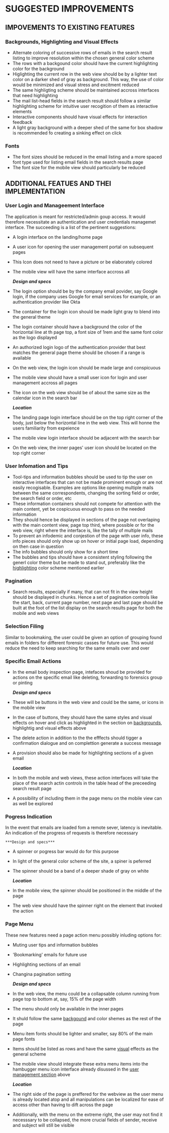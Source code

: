 # SUGGESTED IMPROVEMENTS
## IMPOVEMENTS TO EXISTING FEATURES
### Backgrounds, Highlighting and Visual Effects
- Alternate coloring of successive rows of emails in the search result listing to improve resolution within the chosen general color scheme
- The rows with a backgound color should have the current highlighting color for the background
- Higlighting the current row in the web view should be by a lighter text color on a darker shed of gray as background. This way, the use of color would be minimized and visual stress and excitment reduced
- The same highligting scheme should be maintained accross interfaces that need highlighting
- The mail list-head fields in the search result should follow a similar highlighting scheme for intuitive user recogition of them as interactive elements
- Interactive components should have visual effects for interaction feedback
- A light gray background with a deeper shed of the same for box shadow is recommended fo creating a sinking effect on click
### Fonts
- The font sizes should be reduced in the email listing and a more spaced font type used for listing email fields in the search results page
- The font size for the mobile view should particularly be reduced
## ADDITIONAL FEATUES AND THEI IMPLEMENTATION
### User Login and Manageement Interface
The application is meant for restricted/admin goup access. It would therefore necessitate an authentication and  user credentials managemet interface. The succeeding is a list of the pertinent suggestions:
- A login interface on the landing/home page
- A user icon for opening the user management portal on subsequent pages
- This Icon does not need to have a picture or be elaborately colored
- The mobile view will have the same interface accross all 

	***Design and specs***
- The login option should be by the company email povider, say Google login, if the company uses Google for email services for example, or an authentication provider like Okta
- The container for the login icon should be made light gray to blend into the general theme
- The login container should have a background the color of the horizontal line at th page top, a font size of 1rem and the same font color as the logo displayed
- An authorized login logo of the authentication provider that best matches the general page theme should be chosen if a range is available
- On the web view, the login icon should be made large and conspicuous
- The mobile view should have a small user icon for login and user management accross all pages
- The icon on the web view should be of about the same size as the calendar icon in the search bar

	***Location***
- The landing page login interface should be on the top right corner of the body, just below the horizontal line in the web view. This will honne the users familiarity from expeience
- The mobile view login interface should be adjacent with the search bar
- On the web view, the inner pages' user icon should be located on the top right corner
### User Infomation and Tips
- Tool-tips and information bubbles should be used to tip the user on interactive interfaces that can not be made prominent enough or are not easily recogisable. Examples are options like opening multiple mails between the same correspondents, changing the sorting field or order, the search field or order, etc
- These information containers should not compete for attention with the main content, yet be cospicuous enough to pass on the needed information
- They should hence be displayed in sections of the page not overlaping with the main content view, page top third, where possible or for the web view, right where the interface is, like the tally of multiple mails
- To prevent an infodemic and conjestion of the page with user info, these info pieces should only show up on hover or initial page load, depending on then case in question
- The info bubbles should only show for a short time
- The bubbles and tips should have a consistent styling following the generl color theme but be made to stand out, preferably like the [highlighting](#Backgounds-and-Highlighting-and-Visual-Effects) color scheme mentioned earlier
### Pagination
- Search results, especially if many, that can not fit in the view height should be displayed in chunks. Hence a set of pagination controls like the start, back, current page number, next page and last page should be built at the foot of the list display on the search results page for both the mobile and web views
### Selection Filing
Similar to bookmaking, the user could be given an option of grouping found emails in folders for different forensic casses for future use. This would reduce the need to keep searching for the same emails over and over
### Specific Email Actions
- In the email body inspection page, intefaces shoud be provided for actions on the specific email like deleting, forwarding to forensics group or pinting

	***Design and specs***
- These will be buttons in the web view and could be the same, or icons in the mobile view
- In the case of buttons, they should have the same styles and visual effects on hover and click as highlighted in the section on [backgrounds](#Backgounds-and-Highlighting-and-Visual-Effects), highlightig and visual effects above
- The delete action in addition to the the efffects should tigger a confirmation dialogue and on complettion generate a success message
- A provision should also be made for highlighting sections of a given email

	***Location***
- In both the mobile and web views, these action interfaces will take the place of the search actin controls in the table head of the preceeding search result page
- A possibility of including them in the page menu on the mobile view can as well be explored
### Pogress Indication
In the event that emails are loaded fom a remote sever, latency is inevitable. An indication of the progress of requests is therefore necessary

	***Design and specs***
- A spinner or pogress bar would do for this purpose
- In light of the general color scheme of the site, a spiner is peferred
- The spinner should be a band of a deeper shade of gray on white

	***Location***
- In the mobile view, the spinner should be positioned in the middle of the page
- The web view should have the spinner right on the element that invoked the action
### Page Menu
These new features need a page action menu possibly inluding options for:
- Muting user tips and information bubbles
- 'Bookmarking' emails for future use
- Highlighting sections of an email
- Changina pagination setting

	***Design and specs***
- In the web view, the menu could be a collapsable column running from page top to bottom at, say, 15% of the page width
- The menu should only be available in the inner pages
- It shuld follow the same [backgound](#Backgounds-and-Highlighting-and-Visual-Effects) and color shemes as the rest of the page
- Menu item fonts should be lighter and smaller, say 80% of the main page fonts
- Items should be listed as rows and have the same [visual](#Backgounds-and-Highlighting-and-Visual-Effects) effects as the general scheme
- The mobile view should integrate these extra menu items into the hambugger menu icon interface already disussed in the [user management section](User-Lgin-and-Management-Interface) above

	***Location***
- The right side of the page is preffered for the webview as the user menu is already located atop and all manipulations can be localized for ease of access other than having to dift across the page
- Additionally, with the menu on the extreme right, the user may not find it necesssary to be collapsed, the more crucial fields of sender, receive and subject will still be visible